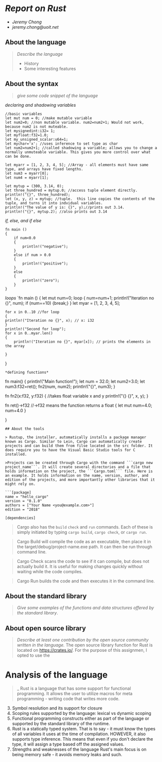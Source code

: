 # _Report on Rust_

- _Jeremy Chong_
- _jeremy.chong@uoit.net_

## About the language

> _Describe the language_
>
> - History
> - Some interesting features

## About the syntax

> _give some code snippet of the language_
    
*declaring and shadowing variables*
```
//basic variables
let mut num = 0; //make mutable variable
let num2=0; //non mutable variable. num2=num2+1; Would not work, because num2 is not muteable.
let mysignedint:i32= 1;
let myfloat:f32=1.0;
let my_unsigned_scalar:u64=1;
let mychar='x'; //uses inference to set type as char
let num2=num2+1; //called shadowing a variable; allows you to change a normally unmuteable variable. This gives you more control over what can be done.

let myarr = [1, 2, 3, 4, 5]; //Array - all elements must have same type, and arrays have fixed lengths.
let num3 = myarr[0];
let num4 = myarr[1];

let mytup = (300, 3.14, 0);
let three_hundred = mytup.0; //access tuple element directly.
println!("{}", three_hundred);
let (x, y, z) = mytup; //tuple.  this line copies the contents of the tuple, and turns it into indvidual variables.
println!("The value of y is: {}", y);//prints out 3.14.
println!("{}", mytup.2); //also prints out 3.14
```
*if, else, and if else*

```
fn main ()
{
    if num<0.0
    {
        println!("negative");
    }
    else if num > 0.0
    {
        println!("positive");
    }
    else
    {
        println!("zero");
    }
}

```

*loops*
`fn main ()
{
   let mut num=0;
    loop
    {
        num=num+1;
        println!("Iteration no {}", num);
        if (num==10)
        {break;}
    }
    let myar = [1, 2, 3, 4, 5];

    for x in 0..10 //for loop
    {
    println!("Iteration no {}", x); // x: i32
    }
    println!("Second for loop");
    for x in 0..myar.len()
    {
        println!("Iteration no {}", myar[x]); // prints the elements in the array

    }
}

  ```
*defining functions*
```
fn main() {
    println!("Main function!");
    let num = 32.0;
    let num2=3.0;
    let num3:f32=ret();
    fn2(num, num2);
    println!("{}", num3);
}

fn fn2(x:f32, y:f32) { //takes float variable x and y
    println!("{} {}", x, y);
}

fn ret()->f32 //->f32 means the function returns a float
{
let mut num=4.0;
    num+4.0
}

}

```
## About the tools

> Rustup, the installer, automatically installs a package manager known as Cargo. Similar to Lein, Cargo can automatically create projects and can build them from filse located in the src folder. It does require you to have the Visual Basic Studio tools for C installed. 

>Projects can be created through Cargo with the command ```cargo new project_name```. It will create several directories and a file that holds information on the project, the ```Cargo.toml``` file. Here is an example. It holds information on the name, version, author, and edition of the projects, and more importantly other libraries that it might rely on.

```[package]
name = "hello_cargo"
version = "0.1.0"
authors = ["Your Name <you@example.com>"]
edition = "2018"

[dependencies]
```

>Cargo also has the ```build``` ```check``` and ```run``` commands. Each of these is simply initiated by typing ```cargo build```, ```cargo check```, or ```cargo run```.

>Cargo Build will compile the code as an executable, then place it in the target/debug/project-name.exe path. It can then be run through command line.

>Cargo Check scans the code to see if it can compile, but does not actually build it. It is useful for making changes quickly without waiting while the code compiles.

>Cargo Run builds the code and then executes it in the command line.

## About the standard library

> _Give some examples of the functions and data structures
> offered by the standard library_.

## About open source library

> _Describe at least one contribution by the open source
community written in the language._
The open source library function for Rust is located on https://crates.io/. For the purpose of this assignmen, I opted to use the 
# Analysis of the language

> _
Rust is a language that has some support for functional programming.
It allows the user to utilize macros for meta programming - writing code that writes more code.

3.	Symbol resolution and its support for closure
4.	Scoping rules supported by the language: lexical vs dynamic scoping
5.	Functional programming constructs either as part of the language or supported by the standard library of the runtime.
6.    Rust is a statically typed system. That is to say - it must know the types of all variables it uses at the time of compilation. HOWEVER, it also supports type inference. This means that even if you don't declare the type, it will assign a type based off the assigned values.
7.	Strengths and weaknesses of the language
Rust's main focus is on being memory safe - it avoids memory leaks and such.



